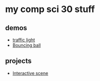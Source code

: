 # my comp sci 30 stuff

## demos
- [traffic light](trafficlight)
- [Bouncing ball](bouncingball)

## projects
- [Interactive scene](scene)



